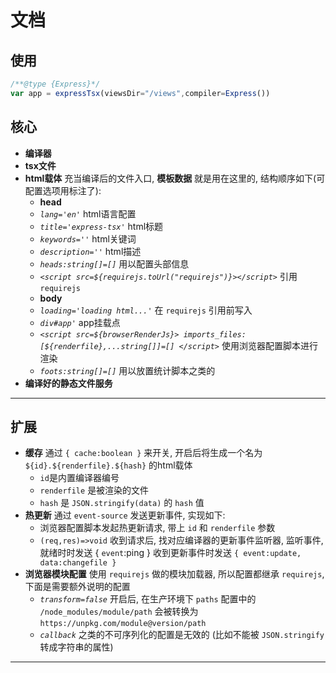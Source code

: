 # 文档

## 使用

```js
/**@type {Express}*/
var app = expressTsx(viewsDir="/views",compiler=Express())

```

## 核心

- **编译器**
- **tsx文件**
- **html载体** 充当编译后的文件入口, __模板数据__ 就是用在这里的, 结构顺序如下(可配置选项用标注了):
  - __head__
  - _`lang='en'`_ html语言配置
  - _`title='express-tsx'`_ html标题
  - _`keywords=''`_ html关键词
  - _`description=''`_ html描述
  - _`heads:string[]=[]`_ 用以配置头部信息
  - _`<script src=${requirejs.toUrl("requirejs")}></script>`_ 引用`requirejs`
  - __body__
  - _`loading='loading html...'`_ 在 `requirejs` 引用前写入
  - _`div#app'`_ app挂载点
  - _`<script src=${browserRenderJs}> imports_files:[${renderfile},...string[]]=[] </script>`_ 
    使用浏览器配置脚本进行渲染
  - _`foots:string[]=[]`_ 用以放置统计脚本之类的
- **编译好的静态文件服务**

***

## 扩展

- **缓存** 通过 `{ cache:boolean }` 来开关, 开启后将生成一个名为 `${id}.${renderfile}.${hash}` 的html载体
  - `id`是内置编译器编号
  - `renderfile` 是被渲染的文件
  - `hash` 是 `JSON.stringify(data)` 的 `hash` 值
- **热更新** 通过 `event-source` 发送更新事件, 实现如下:
  - 浏览器配置脚本发起热更新请求, 带上 `id` 和 `renderfile` 参数
  - `(req,res)=>void` 收到请求后, 找对应编译器的更新事件监听器, 监听事件,
    就绪时时发送 { `event`:ping }
    收到更新事件时发送 `{ event:update, data:changefile }`
- **浏览器模块配置** 使用 `requirejs` 做的模块加载器, 所以配置都继承 `requirejs`, 下面是需要额外说明的配置
  - _`transform=false`_ 开启后, 在生产环境下 `paths` 配置中的 `/node_modules/module/path` 会被转换为 `https://unpkg.com/module@version/path`
  - _`callback`_ 之类的不可序列化的配置是无效的 (比如不能被 `JSON.stringify` 转成字符串的属性)

***
